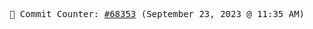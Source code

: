 <p align="center">
    <samp>
        📮 Commit Counter: <a href="https://github.com/Javascript-void0/Javascript-void0/commits/main">#68353</a> (September 23, 2023 @ 11:35 AM)
    </samp>
</p>